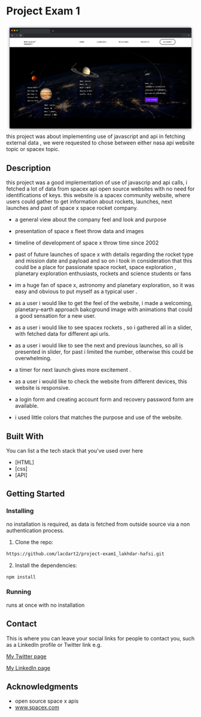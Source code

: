 # Project Exam 1

![screenshot of project exam 1 homepage](images/frame-spacex.png)
this project was about implementing use of javascript and api in fetching external data , we were requested to chose between either nasa api website topic or spacex topic.

## Description

this project was a good implementation of use of javascrip and api calls, i fetched a lot of data from spacex api open source websites with no need for identifications of keys.
this website is a spacex community website, where users could gather to get information about rockets, launches, next launches and past of space x space rocket company.

- a general view about the company feel and look and purpose
- presentation of space x fleet throw data and images
- timeline of development of space x throw time since 2002
- past of future launches of space x with details regarding the rocket type and mission date and payload and so on
  i took in consideration that this could be a place for passionate space rocket, space exploration , planetary exploration enthusiasts, rockets and science students or fans

- im a huge fan of space x, astronomy and planetary exploration, so it was easy and obvious to put myself as a typical user .
- as a user i would like to get the feel of the website, i made a welcoming, planetary-earth approach bakcground image with animations that could a good sensation for a new user.
- as a user i would like to see spacex rockets , so i gathered all in a slider, with fetched data for different api urls.
- as a user i would like to see the next and previous launches, so all is presented in slider, for past i limited the number, otherwise this could be overwhelming.
- a timer for next launch gives more excitement .

- as a user i would like to check the website from different devices, this website is responsive.
- a login form and creating account form and recovery password form are available.
- i used little colors that matches the purpose and use of the website.

## Built With

You can list a the tech stack that you've used over here

- [HTML]
- [css]
- [API]

## Getting Started

### Installing

no installation is required, as data is fetched from outside source via a non authentication process.

1. Clone the repo:

```bash
https://github.com/lacdart2/project-exam1_lakhdar-hafsi.git
```

2. Install the dependencies:

```
npm install
```

### Running

runs at once with no installation

## Contact

This is where you can leave your social links for people to contact you, such as a LinkedIn profile or Twitter link e.g.

[My Twitter page](https://twitter.com/LakhdarKader)

[My LinkedIn page](https://www.linkedin.com/in/lakhdar-hafsi-24b31060/)

## Acknowledgments

- open source space x apis
- www.spacex.com
